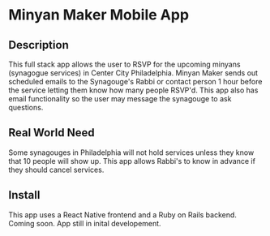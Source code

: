 # Minyan Maker Mobile App

## Description

This full stack app allows the user to RSVP for the upcoming minyans (synagogue services) in Center City Philadelphia. Minyan Maker sends out scheduled emails to the Synagouge's Rabbi or contact person 1 hour before the service letting them know how many people RSVP'd. This app also has email functionality so the user may message the synagouge to ask questions.

## Real World Need

Some synagouges in Philadelphia will not hold services unless they know that 10 people will show up. This app allows Rabbi's to know in advance if they should cancel services.

## Install
This app uses a React Native frontend and a Ruby on Rails backend.
Coming soon. App still in inital developement.
